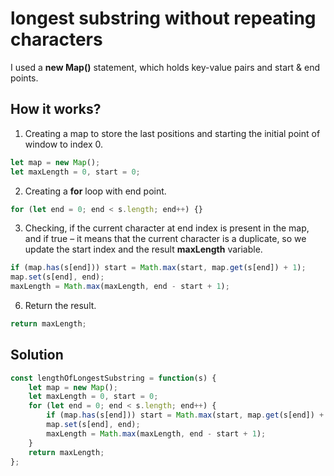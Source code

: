 # longest substring without repeating characters

I used a **new Map()** statement, which holds key-value pairs and start & end points.

## How it works?

1. Creating a map to store the last positions and starting the initial point of window to index 0.
```js
let map = new Map();
let maxLength = 0, start = 0;
```

2. Creating a **for** loop with end point.
```js
for (let end = 0; end < s.length; end++) {}
```

3. Checking, if the current character at end index is present in the map, and if true – it means that the current character is a duplicate, so we update the start index and the result **maxLength** variable.
```js
if (map.has(s[end])) start = Math.max(start, map.get(s[end]) + 1);
map.set(s[end], end);
maxLength = Math.max(maxLength, end - start + 1);
```

6. Return the result.
```js
return maxLength;
```

## Solution

```js
const lengthOfLongestSubstring = function(s) {
    let map = new Map();
    let maxLength = 0, start = 0;
    for (let end = 0; end < s.length; end++) {
        if (map.has(s[end])) start = Math.max(start, map.get(s[end]) + 1);
        map.set(s[end], end);
        maxLength = Math.max(maxLength, end - start + 1);
    }
    return maxLength;
};
```

